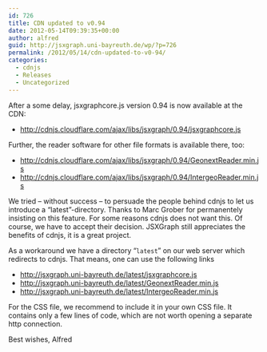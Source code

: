 ```yaml
---
id: 726
title: CDN updated to v0.94
date: 2012-05-14T09:39:35+00:00
author: alfred
guid: http://jsxgraph.uni-bayreuth.de/wp/?p=726
permalink: /2012/05/14/cdn-updated-to-v0-94/
categories:
  - cdnjs
  - Releases
  - Uncategorized
---
```

After a some delay, jsxgraphcore.js version 0.94 is now available at the CDN: 

* <http://cdnjs.cloudflare.com/ajax/libs/jsxgraph/0.94/jsxgraphcore.js>

Further, the reader software for other file formats is available there, too:
    
* <http://cdnjs.cloudflare.com/ajax/libs/jsxgraph/0.94/GeonextReader.min.js>
* <http://cdnjs.cloudflare.com/ajax/libs/jsxgraph/0.94/IntergeoReader.min.js>

We tried &#8211; without success &#8211; to persuade the people behind cdnjs to let us introduce a &#8220;latest&#8221;-directory. Thanks to Marc Grober for permanentely insisting on this feature. For some reasons cdnjs does not want this. Of course, we have to accept their decision. JSXGraph still appreciates the benefits of cdnjs, it is a great project.
  
As a workaround we have a directory &#8220;`latest`&#8221; on our web server which redirects to cdnjs. That means, one can use the following links
            
* <http://jsxgraph.uni-bayreuth.de/latest/jsxgraphcore.js> 
* <http://jsxgraph.uni-bayreuth.de/latest/GeonextReader.min.js>
* <http://jsxgraph.uni-bayreuth.de/latest/IntergeoReader.min.js>
                        
For the CSS file, we recommend to include it in your own CSS file. It contains only a few lines of code, which are not worth opening a separate http connection.
  
Best wishes, Alfred